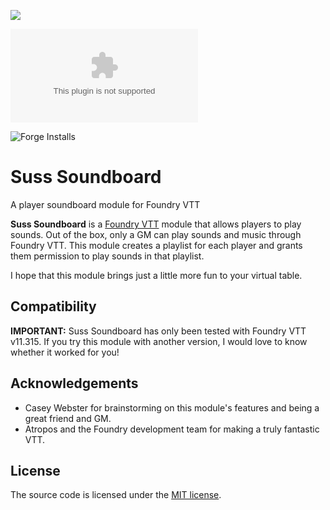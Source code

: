 ![](https://img.shields.io/badge/Foundry-v11-informational)
<!--- Downloads @ Latest Badge -->
![Latest Release Download Count](https://img.shields.io/github/downloads/jasondentler/suss-soundboard/latest/module.zip)

<!--- Forge Bazaar Install % Badge -->
<!--- replace <your-module-name> with the `name` in your manifest -->
![Forge Installs](https://img.shields.io/badge/dynamic/json?label=Forge%20Installs&query=package.installs&suffix=%25&url=https%3A%2F%2Fforge-vtt.com%2Fapi%2Fbazaar%2Fpackage%2Fsuss-soundboard&colorB=4aa94a)

# Suss Soundboard
A player soundboard module for Foundry VTT

**Suss Soundboard** is a [Foundry VTT](https://foundryvtt.com/) module that allows players to play sounds. Out of the box, only a GM can play sounds and music through Foundry VTT. This module creates a playlist for each player and grants them permission to play sounds in that playlist.

I hope that this module brings just a little more fun to your virtual table.

## Compatibility
**IMPORTANT:** Suss Soundboard has only been tested with Foundry VTT v11.315. If you try this module with another version, I would love to know whether it worked for you!

## Acknowledgements
- Casey Webster for brainstorming on this module's features and being a great friend and GM.
- Atropos and the Foundry development team for making a truly fantastic VTT.

## License
The source code is licensed under the [MIT license](LICENSE).
